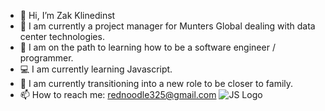 - 👋 Hi, I’m Zak Klinedinst
- 👀 I am currently a project manager for Munters Global dealing with data center technologies.
- 💾 I am on the path to learning how to be a software engineer / programmer.
- 💻 I am currently learning Javascript. 
- 🌱 I am currently transitioning into a new role to be closer to family.
- 📫 How to reach me: rednoodle325@gmail.com
![JS Logo](https://camo.githubusercontent.com/5a5f5779919b90579d121551d0521cda87c06534a0218a2f21883c438daf6cc1/68747470733a2f2f6564656e742e6769746875622e696f2f537570657254696e7949636f6e732f696d616765732f7376672f6a6176617363726970742e737667)
<!---
RedNoodle325/RedNoodle325 is a ✨ special ✨ repository because its `README.md` (this file) appears on your GitHub profile.
You can click the Preview link to take a look at your changes.
--->
